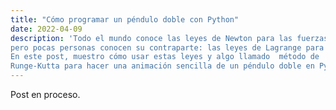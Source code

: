 ```yaml
---
title: "Cómo programar un péndulo doble con Python"
date: 2022-04-09
description: 'Todo el mundo conoce las leyes de Newton para las fuerzas, 
pero pocas personas conocen su contraparte: las leyes de Lagrange para la energía. 
En este post, muestro cómo usar estas leyes y algo llamado  método de
Runge-Kutta para hacer una animación sencilla de un péndulo doble en Python.'
---
```


Post en proceso.
